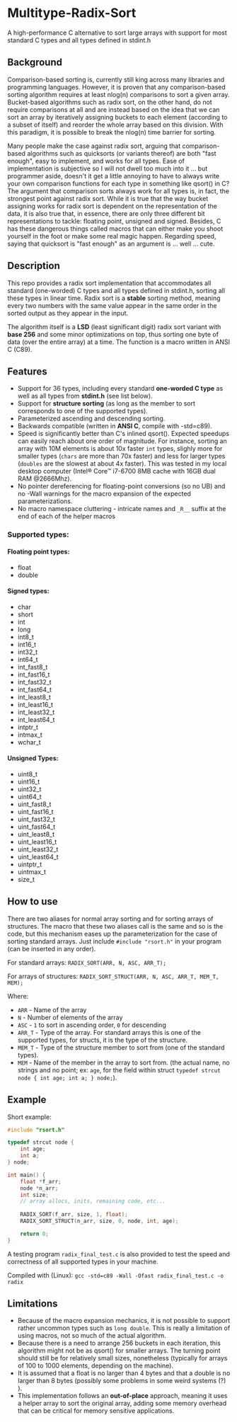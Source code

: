 # Multitype-Radix-Sort
A high-performance C alternative to sort large arrays with support for most standard C types and all types defined in stdint.h

## Background

Comparison-based sorting is, currently still king across many libraries and programming languages.
However, it is proven that any comparison-based sorting algorithm requires at least nlog(n) comparisons to 
sort a given array.
Bucket-based algorithms such as radix sort, on the other hand, do not require comparisons at all and are instead based on the idea that we can sort an array by iteratively assigning buckets to each element (according to a subset of itself) and reorder the whole array based on this division.
With this paradigm, it is possible to break the nlog(n) time barrier for sorting.
 
Many people make the case against radix sort, arguing that comparison-based algorithms such as quicksorts (or variants thereof) are both "fast enough", easy to implement, and works for all types.
Ease of implementation is subjective so I will not dwell too much into it ... but programmer aside, doesn't it get a little annoying to have to always write your own comparison functions for each type in something like qsort() in C?
The argument that comparison sorts always work for all types is, in fact, the strongest point against radix sort. 
While it is true that the way bucket assigning works for radix sort is dependent on the representation of the data, it is also true that, in essence, there are only three different bit representations to tackle: floating point, unsigned and signed. 
Besides, C has these dangerous things called macros that can either make you shoot yourself in the foot or make some real magic happen. 
Regarding speed, saying that quicksort is "fast enough" as an argument is ... well ... cute.

## Description

This repo provides a radix sort implementation that accommodates all standard (one-worded) C types and all types defined in stdint.h, sorting all these types in linear time.
Radix sort is a **stable** sorting method, meaning every two numbers with the same value appear in the same order in the sorted output as they appear in the input.

The algorithm itself is a **LSD** (least significant digit) radix sort variant with **base 256** and some minor optimizations on top, thus sorting one byte of data (over the entire array) at a time.
The function is a macro written in ANSI C (C89).


## Features

 - Support for 36 types, including every standard **one-worded C type** as well as all types from **stdint.h** (see list below).
 - Support for **structure sorting** (as long as the member to sort corresponds to one of the supported types).
 - Parameterized ascending and descending sorting.
 - Backwards compatible (written in **ANSI C**, compile with -std=c89).
 - Speed is significantly better than C's inlined qsort(). Expected speedups can easily reach about one order of magnitude. For instance, sorting an array with 10M elements is about 10x faster `int` types, slighly more for smaller types (`chars` are more than 70x faster) and less for larger types (`doubles` are the slowest at about 4x faster). This was tested in my local desktop computer (Intel® Core™ i7-6700 8MB cache with 16GB dual RAM @2666Mhz).
 - No pointer dereferencing for floating-point conversions (so no UB) and no -Wall warnings for the macro expansion of the expected parameterizations.
 - No macro namespace cluttering -  intricate names and `_R__` suffix at the end of each of the helper macros 

### Supported types:

#### Floating point types:
 - float
 - double

#### Signed types:
 - char
 - short
 - int
 - long
 - int8_t 
 - int16_t
 - int32_t
 - int64_t
 - int_fast8_t
 - int_fast16_t
 - int_fast32_t
 - int_fast64_t
 - int_least8_t
 - int_least16_t
 - int_least32_t
 - int_least64_t
 - intptr_t
 - intmax_t
 - wchar_t

#### Unsigned Types:
 - uint8_t
 - uint16_t
 - uint32_t
 - uint64_t
 - uint_fast8_t
 - uint_fast16_t
 - uint_fast32_t
 - uint_fast64_t
 - uint_least8_t
 - uint_least16_t
 - uint_least32_t
 - uint_least64_t
 - uintptr_t
 - uintmax_t
 - size_t

## How to use

There are two aliases for normal array sorting and for sorting arrays of structures.
The macro that these two aliases call is the same and so is the code, but this mechanism eases up the parameterization for the case of sorting standard arrays.
Just include `#include "rsort.h"` in your program (can be inserted in any order).

For standard arrays:
`RADIX_SORT(ARR, N, ASC, ARR_T);`

For arrays of structures:
`RADIX_SORT_STRUCT(ARR, N, ASC, ARR_T, MEM_T, MEM);`

Where:

 - `ARR` - Name of the array
 - `N` - Number of elements of the array
 - `ASC` - `1` to sort in ascending order, `0` for descending 
 - `ARR_T` - Type of the array. For standard arrays this is one of the supported types, for structs, it is the type of the structure.
 - `MEM_T` - Type of the structure member to sort from (one of the standard types).
 - `MEM` - Name of the member in the array to sort from. (the actual name, no strings and no point; ex: `age`, for the field within struct `typedef strcut node { int age; int a; } node;`).

## Example

Short example:

```c
#include "rsort.h"

typedef strcut node {
	int age;
	int a;
} node;

int main() {
	float *f_arr;
	node *n_arr;
	int size;
	// array allocs, inits, remaining code, etc...
	
	RADIX_SORT(f_arr, size, 1, float);
	RADIX_SORT_STRUCT(n_arr, size, 0, node, int, age);

	return 0;
}
```

A testing program `radix_final_test.c` is also provided to test the speed and correctness of all supported types in your machine.

Compiled with (Linux): `gcc -std=c89 -Wall -Ofast radix_final_test.c -o radix`


## Limitations

- Because of the macro expansion mechanics, it is not possible to support rather uncommon types such as `long double`. This is really a limitation of using macros, not so much of the actual algorithm.
- Because there is a need to arrange 256 buckets in each iteration, this algorithm might not be as qsort() for smaller arrays. The turning point should still be for relatively small sizes, nonetheless (typically for arrays of 100 to 1000 elements, depending on the machine).
- It is assumed that a float is no larger than 4 bytes and that a double is no larger than 8 bytes (possibly some problems in some weird systems (?) ).
- This implementation follows an  **out-of-place**  approach, meaning it uses a helper array to sort the original array, adding some memory overhead that can be critical for memory sensitive applications.
